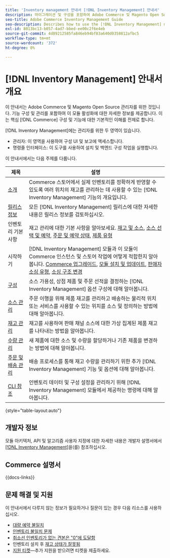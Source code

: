 ```yaml
---
title: 'Inventory management 안내서 [!DNL Inventory Management] 안내서'
description: 마이그레이션 및 구성을 포함하여 Adobe Commerce 및 Magento Open Source 관리자를 위한  [!DNL Inventory Management] 에 대한 포괄적인 정보입니다.
seo-title: Adobe Commerce Inventory Management Guide
seo-description: Describes how to use the [!DNL Inventory Management] module in Adobe Commerce or Magento Open Source.
exl-id: 8013bc13-b057-4ad7-bbed-ee00c2f6e4eb
source-git-commit: 4d89212585fa846eb94bf83a640d0358812afbc5
workflow-type: tm+mt
source-wordcount: '372'
ht-degree: 0%

---
```


# [!DNL Inventory Management] 안내서 개요

이 안내서는 Adobe Commerce 및 Magento Open Source 관리자를 위한 것입니다. 기능 구성 및 관리를 포함하여 이 모듈 활성화에 대한 자세한 정보를 제공합니다. 이는 핵심 [!DNL Commerce] 구성 및 기능에 대한 기본적인 이해를 전제로 합니다.

[!DNL Inventory Management]에는 관리자를 위한 두 영역이 있습니다.

- 관리자: 이 영역을 사용하여 구성 UI 및 보고에 액세스합니다.
- 명령줄 인터페이스: 이 도구를 사용하여 설치 및 백엔드 구성 작업을 실행합니다.

이 안내서에서는 다음 주제를 다룹니다.

| 제목 | 설명 |
| ------- | ----------- |
| [소개](introduction.md) | Commerce 스토어에서 실제 인벤토리를 정확하게 반영할 수 있도록 여러 위치의 재고를 관리하는 데 사용할 수 있는 [!DNL Inventory Management] 기능의 개요입니다. |
| [릴리스 정보](release-notes.md) | 모든 [!DNL Inventory Management] 릴리스에 대한 자세한 내용은 릴리스 정보를 검토하십시오. |
| 인벤토리 기본 사항 | 재고 관리에 대한 기본 사항을 알아보세요. [재고 및 소스](sources-stocks.md), [소스 선택 및 예약](selection-reservations.md), [주문 및 예약 상태](order-status.md), [제품 유형](product-types.md) |
| 시작하기 | [!DNL Inventory Management] 모듈과 이 모듈이 Commerce 인스턴스 및 스토어 작업에 어떻게 적합한지 알아봅니다. [Commerce 업그레이드](migrate.md), [모듈 설치 및 업데이트](install-update.md), [판매자 소싱 유형](merchant-sourcing.md), [소싱 구조 변경](expand-restructure.md) |
| [구성](configuration.md) | 소스 가용성, 상점 제품 및 주문 선적을 결정하는 [!DNL Inventory Management] 옵션 구성에 대해 알아봅니다. |
| [소스 관리](sources-manage.md) | 주문 이행을 위해 제품 재고를 관리하고 배송하는 물리적 위치 또는 서비스를 사용할 수 있는 위치를 소스 및 정의하는 방법에 대해 알아봅니다. |
| [재고 관리](stocks-manage.md) | 재고를 사용하여 판매 채널 소스에 대한 가상 집계된 제품 재고를 나타내는 방법을 알아봅니다. |
| [수량 관리](quantities-manage.md) | 새 제품에 대한 소스 및 수량을 할당하거나 기존 제품을 변경하는 방법에 대해 알아봅니다. |
| [주문 및 배송 관리](shipments.md) | 배송 프로세스를 통해 재고 수량을 관리하기 위한 추가 [!DNL Inventory Management] 기능 및 옵션에 대해 알아봅니다. |
| [CLI 참조](cli.md) | 인벤토리 데이터 및 구성 설정을 관리하기 위해 [!DNL Inventory Management] 모듈에서 제공하는 명령에 대해 알아봅니다. |

{style="table-layout:auto"}

## 개발자 정보

모듈 아키텍처, API 및 알고리즘 사용자 지정에 대한 자세한 내용은 개발자 설명서에서 [[!DNL Inventory Management]](https://developer.adobe.com/commerce/webapi/rest/inventory/)을(를) 참조하십시오.

## Commerce 설명서

{{docs-links}}

## 문제 해결 및 지원

이 안내서에서 다루지 않는 정보가 필요하거나 질문이 있는 경우 다음 리소스를 사용하십시오.

- [대량 예약 불일치](https://experienceleague.adobe.com/docs/commerce-knowledge-base/kb/support-tools/patches/v1-0-8/mdva-30112-magento-patch-large-number-reservation-inconsistencies.html)
- [인벤토리 불일치 문제](https://experienceleague.adobe.com/docs/commerce-knowledge-base/kb/support-tools/patches/v1-0-14/mdva-33281-magento-patch-inventory-inconsistency-issues.html)
- [취소선 인벤토리가 없는 견본은 &quot;0&quot;에 도달함](https://experienceleague.adobe.com/docs/commerce-knowledge-base/kb/support-tools/patches/v1-0-17/mdva-34850-swatches-not-strike-through-inventory-reaches-0.html)
- 인벤토리 설치 후 [재고 상태가 잘못됨](https://experienceleague.adobe.com/docs/commerce-knowledge-base/kb/troubleshooting/miscellaneous/stock-status-incorrect-after-magento-inventory-install.html)
- [지원 티켓](https://experienceleague.adobe.com/docs/commerce-knowledge-base/kb/help-center-guide/magento-help-center-user-guide.html#submit-ticket)—추가 지원을 받으려면 티켓을 제출하세요.
